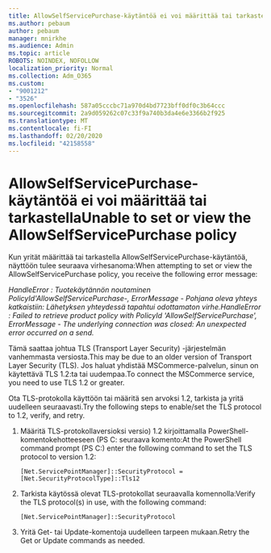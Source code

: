 ```yaml
---
title: AllowSelfServicePurchase-käytäntöä ei voi määrittää tai tarkastella
ms.author: pebaum
author: pebaum
manager: mnirkhe
ms.audience: Admin
ms.topic: article
ROBOTS: NOINDEX, NOFOLLOW
localization_priority: Normal
ms.collection: Adm_O365
ms.custom:
- "9001212"
- "3526"
ms.openlocfilehash: 587a05cccbc71a970d4bd7723bff0df0c3b64ccc
ms.sourcegitcommit: 2a9d059262c07c33f9a740b3da4e6e3366b2f925
ms.translationtype: MT
ms.contentlocale: fi-FI
ms.lasthandoff: 02/20/2020
ms.locfileid: "42158558"
---
```

# <a name="unable-to-set-or-view-the-allowselfservicepurchase-policy"></a><span data-ttu-id="52cd3-102">AllowSelfServicePurchase-käytäntöä ei voi määrittää tai tarkastella</span><span class="sxs-lookup"><span data-stu-id="52cd3-102">Unable to set or view the AllowSelfServicePurchase policy</span></span>

<span data-ttu-id="52cd3-103">Kun yrität määrittää tai tarkastella AllowSelfServicePurchase-käytäntöä, näyttöön tulee seuraava virhesanoma:</span><span class="sxs-lookup"><span data-stu-id="52cd3-103">When attempting to set or view the AllowSelfServicePurchase policy, you receive the following error message:</span></span>

<span data-ttu-id="52cd3-104">*HandleError : Tuotekäytännön noutaminen PolicyId'AllowSelfServicePurchase-, ErrorMessage - Pohjana oleva yhteys katkaistiin: Lähetyksen yhteydessä tapahtui odottamaton virhe.*</span><span class="sxs-lookup"><span data-stu-id="52cd3-104">*HandleError : Failed to retrieve product policy with PolicyId 'AllowSelfServicePurchase', ErrorMessage - The underlying connection was closed: An unexpected error occurred on a send.*</span></span>

<span data-ttu-id="52cd3-105">Tämä saattaa johtua TLS (Transport Layer Security) -järjestelmän vanhemmasta versiosta.</span><span class="sxs-lookup"><span data-stu-id="52cd3-105">This may be due to an older version of Transport Layer Security (TLS).</span></span> <span data-ttu-id="52cd3-106">Jos haluat yhdistää MSCommerce-palvelun, sinun on käytettävä TLS 1.2:ta tai uudempaa.</span><span class="sxs-lookup"><span data-stu-id="52cd3-106">To connect the MSCommerce service, you need to use TLS 1.2 or greater.</span></span>  

<span data-ttu-id="52cd3-107">Ota TLS-protokolla käyttöön tai määritä sen arvoksi 1.2, tarkista ja yritä uudelleen seuraavasti.</span><span class="sxs-lookup"><span data-stu-id="52cd3-107">Try the following steps to enable/set the TLS protocol to 1.2, verify, and retry.</span></span>
 1. <span data-ttu-id="52cd3-108">Määritä TLS-protokollaversioksi versio\) 1.2 kirjoittamalla PowerShell-komentokehotteeseen (PS C: seuraava komento:</span><span class="sxs-lookup"><span data-stu-id="52cd3-108">At the PowerShell command prompt (PS C:\) enter the following command to set the TLS protocol to version 1.2:</span></span>

    `[Net.ServicePointManager]::SecurityProtocol = [Net.SecurityProtocolType]::Tls12`

2. <span data-ttu-id="52cd3-109">Tarkista käytössä olevat TLS-protokollat seuraavalla komennolla:</span><span class="sxs-lookup"><span data-stu-id="52cd3-109">Verify the TLS protocol(s) in use, with the following command:</span></span>

    `[Net.ServicePointManager]::SecurityProtocol` 

3. <span data-ttu-id="52cd3-110">Yritä Get- tai Update-komentoja uudelleen tarpeen mukaan.</span><span class="sxs-lookup"><span data-stu-id="52cd3-110">Retry the Get or Update commands as needed.</span></span>

